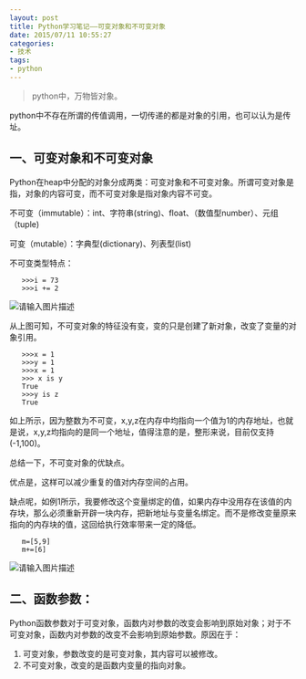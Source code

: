 ```yaml
---
layout: post
title: Python学习笔记——可变对象和不可变对象
date: 2015/07/11 10:55:27
categories: 
- 技术
tags: 
- python
---
```


> python中，万物皆对象。

python中不存在所谓的传值调用，一切传递的都是对象的引用，也可以认为是传址。

## 一、可变对象和不可变对象

Python在heap中分配的对象分成两类：可变对象和不可变对象。所谓可变对象是指，对象的内容可变，而不可变对象是指对象内容不可变。

不可变（immutable）：int、字符串(string)、float、（数值型number）、元组（tuple)

可变（mutable）：字典型(dictionary)、列表型(list)

不可变类型特点：

```
   >>>i = 73  
   >>>i += 2 
```

![请输入图片描述][1]

从上图可知，不可变对象的特征没有变，变的只是创建了新对象，改变了变量的对象引用。

```
   >>>x = 1
   >>>y = 1
   >>>x = 1
   >>> x is y
   True
   >>>y is z
   True
```

如上所示，因为整数为不可变，x,y,z在内存中均指向一个值为1的内存地址，也就是说，x,y,z均指向的是同一个地址，值得注意的是，整形来说，目前仅支持(-1,100)。

总结一下，不可变对象的优缺点。

优点是，这样可以减少重复的值对内存空间的占用。

缺点呢，如例1所示，我要修改这个变量绑定的值，如果内存中没用存在该值的内存块，那么必须重新开辟一块内存，把新地址与变量名绑定。而不是修改变量原来指向的内存块的值，这回给执行效率带来一定的降低。

```
   m=[5,9]
   m+=[6]
```

![请输入图片描述][2]

## 二、函数参数：

Python函数参数对于可变对象，函数内对参数的改变会影响到原始对象；对于不可变对象，函数内对参数的改变不会影响到原始参数。原因在于：

1. 可变对象，参数改变的是可变对象，其内容可以被修改。
2. 不可变对象，改变的是函数内变量的指向对象。

 [1]: http://img.blog.csdn.net/20140902164438953

 [2]: http://img.blog.csdn.net/20140902165215796
